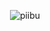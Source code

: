 <p align="center"> <img src="https://komarev.com/ghpvc/?username=piibu&label=˃ᆺ˂&color=AE99CF&style=flat" alt="piibu" /> </p>
